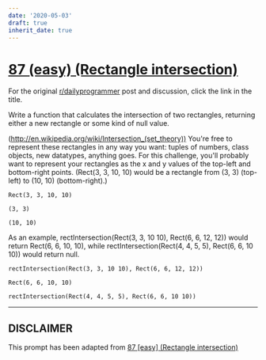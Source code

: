 ```yaml
---
date: '2020-05-03'
draft: true
inherit_date: true
---
```


# [87 (easy) (Rectangle intersection)](https://www.reddit.com/r/dailyprogrammer/comments/y26pr/8102012_challenge_87_easy_rectangle_intersection/)

For the original [r/dailyprogrammer](https://www.reddit.com/r/dailyprogrammer/) post and discussion, click the link in the title.

Write a function that calculates the intersection of two rectangles, returning either a new rectangle or some kind of null value. 

(http://en.wikipedia.org/wiki/Intersection_(set_theory))
You're free to represent these rectangles in any way you want: tuples of numbers, class objects, new datatypes, anything goes. For this challenge, you'll probably want to represent your rectangles as the x and y values of the top-left and bottom-right points. (Rect(3, 3, 10, 10) would be a rectangle from (3, 3) (top-left) to (10, 10) (bottom-right).)


```
Rect(3, 3, 10, 10)
```

```
(3, 3)
```

```
(10, 10)
```
As an example, rectIntersection(Rect(3, 3, 10 10), Rect(6, 6, 12, 12)) would return Rect(6, 6, 10, 10), while rectIntersection(Rect(4, 4, 5, 5), Rect(6, 6, 10 10)) would return null.


```
rectIntersection(Rect(3, 3, 10 10), Rect(6, 6, 12, 12))
```

```
Rect(6, 6, 10, 10)
```

```
rectIntersection(Rect(4, 4, 5, 5), Rect(6, 6, 10 10))
```

----
## **DISCLAIMER**
This prompt has been adapted from [87 [easy] (Rectangle intersection)](https://www.reddit.com/r/dailyprogrammer/comments/y26pr/8102012_challenge_87_easy_rectangle_intersection/
)
